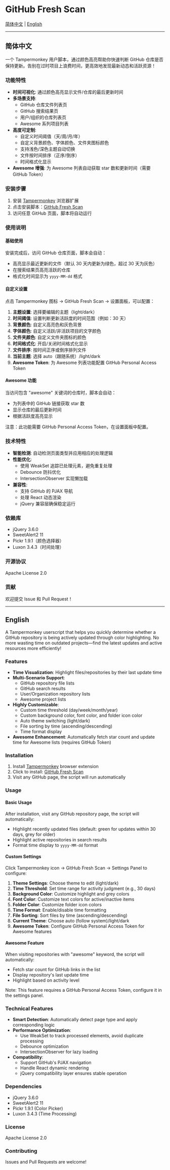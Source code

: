 # GitHub Fresh Scan

[简体中文](#简体中文) | [English](#english)

---

## 简体中文

一个 Tampermonkey 用户脚本，通过颜色高亮帮助你快速判断 GitHub 仓库是否保持更新。告别在过时项目上浪费时间，更高效地发现最新动态和活跃资源！

### 功能特性

- **时间可视化**: 通过颜色高亮显示文件/仓库的最后更新时间
- **多场景支持**:
  - GitHub 仓库文件列表页
  - GitHub 搜索结果页
  - 用户/组织的仓库列表页
  - Awesome 系列项目列表
- **高度可定制**:
  - 自定义时间阈值（天/周/月/年）
  - 自定义背景颜色、字体颜色、文件夹图标颜色
  - 支持浅色/深色主题自动切换
  - 文件按时间排序（正序/倒序）
  - 时间格式化显示
- **Awesome 增强**: 为 Awesome 列表自动获取 star 数和更新时间（需要 GitHub Token）

### 安装步骤

1. 安装 [Tampermonkey](https://www.tampermonkey.net/) 浏览器扩展
2. 点击安装脚本：[GitHub Fresh Scan](https://github.com/CzsGit/github-fresh-scan/raw/main/fresh_scan.js)
3. 访问任意 GitHub 页面，脚本将自动运行

### 使用说明

#### 基础使用

安装完成后，访问 GitHub 仓库页面，脚本会自动：
- 高亮显示最近更新的文件（默认 30 天内更新为绿色，超过 30 天为灰色）
- 在搜索结果页高亮活跃的仓库
- 格式化时间显示为 `yyyy-MM-dd` 格式

#### 自定义设置

点击 Tampermonkey 图标 → GitHub Fresh Scan → 设置面板，可以配置：

1. **主题设置**: 选择要编辑的主题（light/dark）
2. **时间阈值**: 设置判断更新活跃度的时间范围（例如：30 天）
3. **背景颜色**: 自定义高亮色和灰色背景
4. **字体颜色**: 自定义活跃/非活跃项目的文字颜色
5. **文件夹颜色**: 自定义文件夹图标的颜色
6. **时间格式化**: 开启/关闭时间格式化显示
7. **文件排序**: 按时间正序或倒序排列文件
8. **当前主题**: 选择 auto（跟随系统）/light/dark
9. **Awesome Token**: 为 Awesome 列表功能配置 GitHub Personal Access Token

#### Awesome 功能

当访问包含 "awesome" 关键词的仓库时，脚本会自动：
- 为列表中的 GitHub 链接获取 star 数
- 显示仓库的最后更新时间
- 根据活跃度高亮显示

注意：此功能需要 GitHub Personal Access Token，在设置面板中配置。

### 技术特性

- **智能检测**: 自动检测页面类型并应用相应的处理逻辑
- **性能优化**:
  - 使用 WeakSet 追踪已处理元素，避免重复处理
  - Debounce 防抖优化
  - IntersectionObserver 实现懒加载
- **兼容性**:
  - 支持 GitHub 的 PJAX 导航
  - 处理 React 动态渲染
  - jQuery 兼容层确保稳定运行

### 依赖库

- jQuery 3.6.0
- SweetAlert2 11
- Pickr 1.9.1（颜色选择器）
- Luxon 3.4.3（时间处理）

### 开源协议

Apache License 2.0

### 贡献

欢迎提交 Issue 和 Pull Request！

---

## English

A Tampermonkey userscript that helps you quickly determine whether a GitHub repository is being actively updated through color highlighting. No more wasting time on outdated projects—find the latest updates and active resources more efficiently!

### Features

- **Time Visualization**: Highlight files/repositories by their last update time
- **Multi-Scenario Support**:
  - GitHub repository file lists
  - GitHub search results
  - User/Organization repository lists
  - Awesome project lists
- **Highly Customizable**:
  - Custom time threshold (day/week/month/year)
  - Custom background color, font color, and folder icon color
  - Auto theme switching (light/dark)
  - File sorting by time (ascending/descending)
  - Time format display
- **Awesome Enhancement**: Automatically fetch star count and update time for Awesome lists (requires GitHub Token)

### Installation

1. Install [Tampermonkey](https://www.tampermonkey.net/) browser extension
2. Click to install: [GitHub Fresh Scan](https://github.com/CzsGit/github-fresh-scan/raw/main/fresh_scan.js)
3. Visit any GitHub page, the script will run automatically

### Usage

#### Basic Usage

After installation, visit any GitHub repository page, the script will automatically:
- Highlight recently updated files (default: green for updates within 30 days, grey for older)
- Highlight active repositories in search results
- Format time display to `yyyy-MM-dd` format

#### Custom Settings

Click Tampermonkey icon → GitHub Fresh Scan → Settings Panel to configure:

1. **Theme Settings**: Choose theme to edit (light/dark)
2. **Time Threshold**: Set time range for activity judgment (e.g., 30 days)
3. **Background Color**: Customize highlight and grey colors
4. **Font Color**: Customize text colors for active/inactive items
5. **Folder Color**: Customize folder icon colors
6. **Time Format**: Enable/disable time formatting
7. **File Sorting**: Sort files by time (ascending/descending)
8. **Current Theme**: Choose auto (follow system)/light/dark
9. **Awesome Token**: Configure GitHub Personal Access Token for Awesome features

#### Awesome Feature

When visiting repositories with "awesome" keyword, the script will automatically:
- Fetch star count for GitHub links in the list
- Display repository's last update time
- Highlight based on activity level

Note: This feature requires a GitHub Personal Access Token, configure it in the settings panel.

### Technical Features

- **Smart Detection**: Automatically detect page type and apply corresponding logic
- **Performance Optimization**:
  - Use WeakSet to track processed elements, avoid duplicate processing
  - Debounce optimization
  - IntersectionObserver for lazy loading
- **Compatibility**:
  - Support GitHub's PJAX navigation
  - Handle React dynamic rendering
  - jQuery compatibility layer ensures stable operation

### Dependencies

- jQuery 3.6.0
- SweetAlert2 11
- Pickr 1.9.1 (Color Picker)
- Luxon 3.4.3 (Time Processing)

### License

Apache License 2.0

### Contributing

Issues and Pull Requests are welcome!
